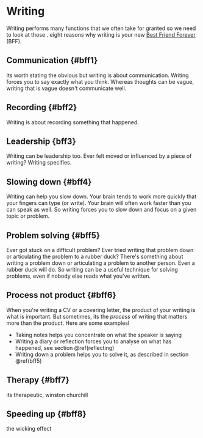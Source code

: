 # Writing

Writing performs many functions that we often take for granted so we need to look at those . eight reasons why writing is your new [Best Friend Forever](https://en.wikipedia.org/wiki/Best_friends_forever) (BFF). 

## Communication {#bff1}

Its worth stating the obvious but writing is about communication. Writing forces you to say exactly what you think. Whereas thoughts can be vague, writing that is vague doesn't communicate well. 



## Recording {#bff2}

Writing is about recording something that happened.

## Leadership {bff3}

Writing can be leadership too. Ever felt moved or influenced by a piece of writing? Writing specifies.

## Slowing down {#bff4}

Writing can help you slow down. Your brain tends to work more quickly that your fingers can type (or write). Your brain will often work faster than you can speak as well. So writing forces you to slow down and focus on a given topic or problem. 

## Problem solving {#bff5}

Ever got stuck on a difficult problem? Ever tried writing that problem down or articulating the problem to a rubber duck? There's something about writing a problem down or articulating a problem to another person. Even a rubber duck will do. So writing can be a useful technique for solving problems, even if nobody else reads what you've written. 



## Process not product {#bff6}

When you're writing a CV or a covering letter, the product of your writing is what is important. But sometimes, its the *process* of writing that matters more than the product. Here are some examplesl 

* Taking notes helps you concentrate on what the speaker is saying 
* Writing a diary or reflection forces you to analyse on what has happened, see section \@ref(reflecting)
* Writing down a problem helps you to solve it, as described in  section \@ref(bff5)

## Therapy {#bff7}

its therapeutic, winston churchill 

## Speeding up {#bff8}

the wicking effect 

